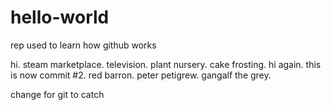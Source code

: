 # hello-world
rep used to learn how github works

hi. steam marketplace. television. plant nursery. cake frosting.
hi again. this is now commit #2. red barron. peter petigrew. gangalf the grey.


change for git to catch